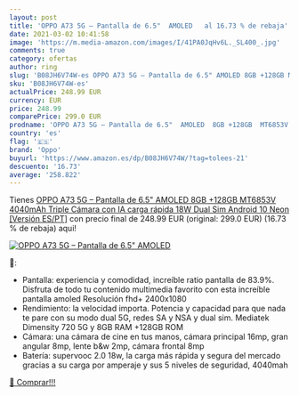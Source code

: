 ```yaml
---
layout: post
title: 'OPPO A73 5G – Pantalla de 6.5"  AMOLED   al 16.73 % de rebaja'
date: 2021-03-02 10:41:58
image: 'https://m.media-amazon.com/images/I/41PA0JqHv6L._SL400_.jpg'
comments: true
category: ofertas
author: ring
slug: 'B08JH6V74W-es OPPO A73 5G – Pantalla de 6.5" AMOLED 8GB +128GB MT6853V...'
sku: 'B08JH6V74W-es'
actualPrice: 248.99 EUR
currency: EUR
price: 248.99
comparePrice: 299.0 EUR
prodname: 'OPPO A73 5G – Pantalla de 6.5"  AMOLED  8GB +128GB  MT6853V  4040mAh  Triple Cámara con IA  carga rápida 18W  Dual Sim Android 10  Neon [Versión ES/PT]'
country: 'es'
flag: '🇪🇸'
brand: 'Oppo'
buyurl: 'https://www.amazon.es/dp/B08JH6V74W/?tag=tolees-21'
descuento: '16.73'
average: '258.822'
---
```


Tienes [OPPO A73 5G – Pantalla de 6.5"  AMOLED  8GB +128GB  MT6853V  4040mAh  Triple Cámara con IA  carga rápida 18W  Dual Sim Android 10  Neon [Versión ES/PT]](https://www.amazon.es/dp/B08JH6V74W/?tag=tolees-21) con precio final de  248.99 EUR (original: 299.0 EUR) (16.73 %  de rebaja) aqui!

[![OPPO A73 5G – Pantalla de 6.5"  AMOLED  ](https://m.media-amazon.com/images/I/41PA0JqHv6L._SL400_.jpg)](https://www.amazon.es/dp/B08JH6V74W/?tag=tolees-21)

🔎:

- Pantalla: experiencia y comodidad, increíble ratio pantalla de 83.9%. Disfruta de todo tu contenido multimedia favorito con esta increíble pantalla amoled Resolución fhd+ 2400x1080
- Rendimiento: la velocidad importa. Potencia y capacidad para que nada te pare con su modo dual 5G, redes SA y NSA y dual sim. Mediatek Dimensity 720 5G y 8GB RAM +128GB ROM
- Cámara: una cámara de cine en tus manos, cámara principal 16mp, gran angular 8mp, lente b&w 2mp, cámara frontal 8mp
- Batería: supervooc 2.0 18w, la carga más rápida y segura del mercado gracias a su carga por amperaje y sus 5 niveles de seguridad, 4040mah

[🛒 Comprar!!!](https://www.amazon.es/dp/B08JH6V74W/?tag=tolees-21)
